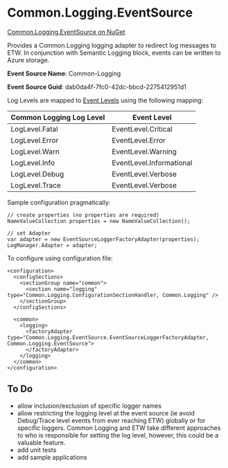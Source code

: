 Common.Logging.EventSource
=========================

[Common.Logging.EventSource on NuGet](https://www.nuget.org/packages/Common.Logging.EventSource/)

Provides a Common.Logging logging adapter to redirect log messages to ETW.
In conjunction with Semantic Logging block, events can be written to Azure
storage.

**Event Source Name**: Common-Logging

**Event Source Guid**: dab0da4f-7fc0-42dc-bbcd-2275412951d1


Log Levels are mapped to [Event Levels](http://msdn.microsoft.com/en-us/library/system.diagnostics.tracing.eventlevel.aspx) using the following mapping:

| Common Logging Log Level | Event Level              |
|--------------------------|--------------------------|
| LogLevel.Fatal           | EventLevel.Critical      |
| LogLevel.Error           | EventLevel.Error         |
| LogLevel.Warn            | EventLevel.Warning       |
| LogLevel.Info            | EventLevel.Informational |
| LogLevel.Debug           | EventLevel.Verbose       |
| LogLevel.Trace           | EventLevel.Verbose       |

Sample configuration pragmatically:

	// create properties (no properties are required)
	NameValueCollection properties = new NameValueCollection();

	// set Adapter
	var adapter = new EventSourceLoggerFactoryAdapter(properties);
	LogManager.Adapter = adapter;

	
To configure using configuration file:

	<configuration>
	  <configSections>
		<sectionGroup name="common">
		  <section name="logging" type="Common.Logging.ConfigurationSectionHandler, Common.Logging" />
		</sectionGroup>
	  </configSections>

	  <common>
		<logging>
		  <factoryAdapter type="Common.Logging.EventSource.EventSourceLoggerFactoryAdapter, Common.Logging.EventSource">
		  </factoryAdapter>
		</logging>
	  </common>
	</configuration> 

To Do
-----
* allow inclusion/exclusion of specific logger names
* allow restricting the logging level at the event source (ie avoid Debug/Trace level events from ever reaching ETW) globally or for specific loggers.  Common Logging and ETW take different approaches to who is responsible for setting the log level, however, this could be a valuable feature.
* add unit tests
* add sample applications
